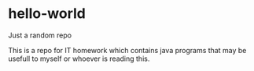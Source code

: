 # hello-world
Just a random repo

This is a repo for IT homework which contains java programs that may be usefull to myself or whoever is reading this.
